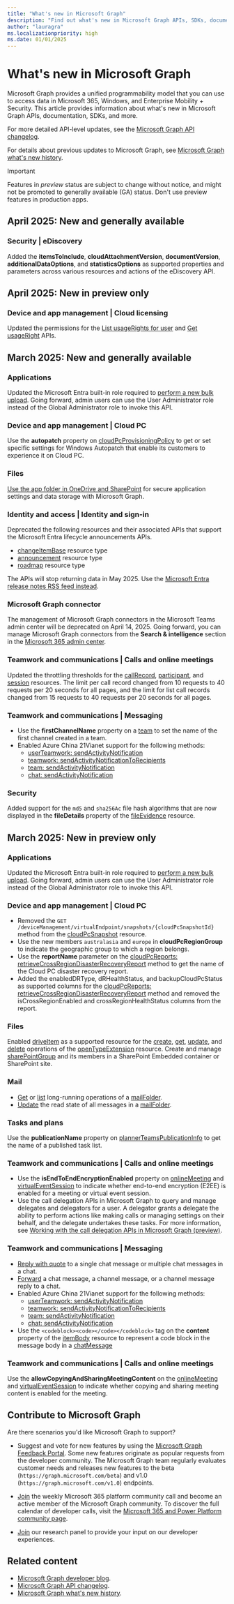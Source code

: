 ```yaml
---
title: "What's new in Microsoft Graph"
description: "Find out what's new in Microsoft Graph APIs, SDKs, documentation, and other resources."
author: "lauragra"
ms.localizationpriority: high
ms.date: 01/01/2025
---
```


# What's new in Microsoft Graph

Microsoft Graph provides a unified programmability model that you can use to access data in Microsoft 365, Windows, and Enterprise Mobility + Security. This article provides information about what's new in Microsoft Graph APIs, documentation, SDKs, and more.

For more detailed API-level updates, see the [Microsoft Graph API changelog](https://developer.microsoft.com/graph/changelog/).

For details about previous updates to Microsoft Graph, see [Microsoft Graph what's new history](whats-new-earlier.md).

> [!IMPORTANT]
> Features in _preview_ status are subject to change without notice, and might not be promoted to generally available (GA) status. Don't use preview features in production apps.

## April 2025: New and generally available

### Security | eDiscovery

Added the **itemsToInclude**, **cloudAttachmentVersion**, **documentVersion**, **additionalDataOptions**, and **statisticsOptions** as supported properties and parameters across various resources and actions of the eDiscovery API.

## April 2025: New in preview only

### Device and app management | Cloud licensing

Updated the permissions for the [List usageRights for user](/graph/api/cloudlicensing-groupcloudlicensing-list-usagerights?view=graph-rest-beta&preserve-view=true) and [Get usageRight](/graph/api/cloudlicensing-usageright-get?view=graph-rest-beta&preserve-view=true) APIs.

## March 2025: New and generally available

### Applications

Updated the Microsoft Entra built-in role required to [perform a new bulk upload](/graph/api/synchronization-synchronizationjob-post-bulkupload). Going forward, admin users can use the User Administrator role instead of the Global Administrator role to invoke this API.

### Device and app management | Cloud PC

Use the **autopatch** property on [cloudPcProvisioningPolicy](/graph/api/resources/cloudpcprovisioningpolicy) to get or set specific settings for Windows Autopatch that enable its customers to experience it on Cloud PC.

### Files

[Use the app folder in OneDrive and SharePoint](/graph/onedrive-sharepoint-appfolder) for secure application settings and data storage with Microsoft Graph.

### Identity and access | Identity and sign-in

Deprecated the following resources and their associated APIs that support the Microsoft Entra lifecycle announcements APIs.

- [changeItemBase](/graph/api/resources/changeItemBase) resource type
- [announcement](/graph/api/resources/changeItemBase) resource type
- [roadmap](/graph/api/resources/changeItemBase) resource type

The APIs will stop returning data in May 2025. Use the [Microsoft Entra release notes RSS feed instead](/entra/fundamentals/whats-new).

### Microsoft Graph connector

The management of Microsoft Graph connectors in the Microsoft Teams admin center will be deprecated on April 14, 2025. Going forward, you can manage Microsoft Graph connectors from the **Search & intelligence** section in the [Microsoft 365 admin center](/microsoftsearch/manage-connector).

### Teamwork and communications | Calls and online meetings

Updated the throttling thresholds for the [callRecord](/graph/api/resources/callrecords-callrecord), [participant](/graph/api/resources/callrecords-participant), and [session](/graph/api/resources/callrecords-session) resources. The limit per call record changed from 10 requests to 40 requests per 20 seconds for all pages, and the limit for list call records changed from 15 requests to 40 requests per 20 seconds for all pages.

### Teamwork and communications | Messaging

- Use the **firstChannelName** property on a [team](/graph/api/resources/team) to set the name of the first channel created in a team.
- Enabled Azure China 21Vianet support for the following methods:
  - [userTeamwork: sendActivityNotification](/graph/api/userteamwork-sendactivitynotification)
  - [teamwork: sendActivityNotificationToRecipients](/graph/api/teamwork-sendactivitynotificationtorecipients)
  - [team: sendActivityNotification](/graph/api/team-sendactivitynotification)
  - [chat: sendActivityNotification](/graph/api/chat-sendactivitynotification)

### Security

Added support for the `md5` and `sha256Ac` file hash algorithms that are now displayed in the **fileDetails** property of the [fileEvidence](/graph/api/resources/security-fileevidence) resource.

## March 2025: New in preview only

### Applications

Updated the Microsoft Entra built-in role required to [perform a new bulk upload](/graph/api/synchronization-synchronizationjob-post-bulkupload?view=graph-rest-beta&preserve-view=true). Going forward, admin users can use the User Administrator role instead of the Global Administrator role to invoke this API.

### Device and app management | Cloud PC

- Removed the `GET /deviceManagement/virtualEndpoint/snapshots/{cloudPcSnapshotId}` method from the [cloudPcSnapshot](/graph/api/resources/cloudpcsnapshot?view=graph-rest-beta&preserve-view=true) resource.
- Use the new members `australasia` and `europe` in **cloudPcRegionGroup** to indicate the geographic group to which a region belongs.
- Use the **reportName** parameter on the [cloudPcReports: retrieveCrossRegionDisasterRecoveryReport](/graph/api/cloudpcreports-retrievecrossregiondisasterrecoveryreport?view=graph-rest-beta&preserve-view=true) method to get the name of the Cloud PC disaster recovery report.
- Added the enabledDRType, dRHealthStatus, and backupCloudPcStatus as supported columns for the [cloudPcReports: retrieveCrossRegionDisasterRecoveryReport](/graph/api/cloudpcreports-retrievecrossregiondisasterrecoveryreport?view=graph-rest-beta&preserve-view=true) method and removed the isCrossRegionEnabled and crossRegionHealthStatus columns from the report.

### Files

Enabled [driveItem](/graph/api/resources/driveitem?view=graph-rest-beta&preserve-view=true) as a supported resource for the [create](/graph/api/opentypeextension-post-opentypeextension?view=graph-rest-beta&preserve-view=true), [get](/graph/api/opentypeextension-get?view=graph-rest-beta&preserve-view=true), [update](/graph/api/opentypeextension-update?view=graph-rest-beta&preserve-view=true), and [delete](/graph/api/opentypeextension-delete?view=graph-rest-beta&preserve-view=true) operations of the [openTypeExtension](/graph/api/resources/opentypeextension?view=graph-rest-beta&preserve-view=true) resource.
Create and manage [sharePointGroup](/graph/api/resources/sharepointgroup?view=graph-rest-beta&preserve-view=true) and its members in a SharePoint Embedded container or SharePoint site.

### Mail

- [Get](/graph/api/mailfolderoperation-get?view=graph-rest-beta&preserve-view=true) or [list](/graph/api/mailfolder-list-operations?view=graph-rest-beta&preserve-view=true) long-running operations of a [mailFolder](/graph/api/resources/mailfolder?view=graph-rest-beta&preserve-view=true).
- [Update](/graph/api/mailfolder-updateallmessagesreadstate?view=graph-rest-beta&preserve-view=true) the read state of all messages in a [mailFolder](/graph/api/resources/mailfolder?view=graph-rest-beta&preserve-view=true).

### Tasks and plans

Use the **publicationName** property on [plannerTeamsPublicationInfo](/graph/api/resources/plannerteamspublicationinfo?view=graph-rest-beta&preserve-view=true) to get the name of a published task list.

### Teamwork and communications | Calls and online meetings

- Use the **isEndToEndEncryptionEnabled** property on [onlineMeeting](/graph/api/resources/onlinemeeting?view=graph-rest-beta&preserve-view=true) and [virtualEventSession](/graph/api/resources/virtualeventsession?view=graph-rest-beta&preserve-view=true) to indicate whether end-to-end encryption (E2EE) is enabled for a meeting or virtual event session.
- Use the call delegation APIs in Microsoft Graph to query and manage delegates and delegators for a user. A delegator grants a delegate the ability to perform actions like making calls or managing settings on their behalf, and the delegate undertakes these tasks. For more information, see [Working with the call delegation APIs in Microsoft Graph (preview)](/graph/api/resources/calldelegation-api-overview?view=graph-rest-beta&preserve-view=true).

### Teamwork and communications | Messaging

- [Reply with quote](/graph/api/chatmessage-replywithquote?view=graph-rest-beta&preserve-view=true) to a single chat message or multiple chat messages in a chat.
- [Forward](/graph/api/chatmessage-forwardtochat?view=graph-rest-beta&preserve-view=true) a chat message, a channel message, or a channel message reply to a chat.
- Enabled Azure China 21Vianet support for the following methods:
  - [userTeamwork: sendActivityNotification](/graph/api/userteamwork-sendactivitynotification?view=graph-rest-beta&preserve-view=true)
  - [teamwork: sendActivityNotificationToRecipients](/graph/api/teamwork-sendactivitynotificationtorecipients?view=graph-rest-beta&preserve-view=true)
  - [team: sendActivityNotification](/graph/api/team-sendactivitynotification?view=graph-rest-beta&preserve-view=true)
  - [chat: sendActivityNotification](/graph/api/chat-sendactivitynotification?view=graph-rest-beta&preserve-view=true)
- Use the `<codeblock><code></code></codeblock>` tag on the **content** property of the [itemBody](/graph/api/resources/itembody?view=graph-rest-beta&preserve-view=true) resource to represent a code block in the message body in a [chatMessage](/graph/api/resources/chatmessage?view=graph-rest-beta&preserve-view=true)

### Teamwork and communications | Calls and online meetings

Use the **allowCopyingAndSharingMeetingContent** on the [onlineMeeting](/graph/api/resources/onlinemeeting?view=graph-rest-beta&preserve-view=true) and [virtualEventSession](/graph/api/resources/virtualeventsession?view=graph-rest-beta&preserve-view=true) to indicate whether copying and sharing meeting content is enabled for the meeting.

## Contribute to Microsoft Graph

Are there scenarios you'd like Microsoft Graph to support?

- Suggest and vote for new features by using the [Microsoft Graph Feedback Portal](https://aka.ms/graphfeedback). Some new features originate as popular requests from the developer community. The Microsoft Graph team regularly evaluates customer needs and releases new features to the beta (`https://graph.microsoft.com/beta`) and v1.0 (`https://graph.microsoft.com/v1.0`) endpoints.

- [Join](https://aka.ms/m365-dev-call) the weekly Microsoft 365 platform community call and become an active member of the Microsoft Graph community. To discover the full calendar of developer calls, visit the [Microsoft 365 and Power Platform community page](https://aka.ms/community/calls).

- [Join](https://ux.microsoft.com/Panel/M365Devs?utm_source=graphDocs) our research panel to provide your input on our developer experiences.

## Related content
- [Microsoft Graph developer blog](https://devblogs.microsoft.com/microsoft365dev/category/microsoft-graph/).
- [Microsoft Graph API changelog](https://developer.microsoft.com/graph/changelog/).
- [Microsoft Graph what's new history](whats-new-earlier.md).
 
